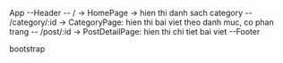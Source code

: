 App
    --Header
        -- / -> HomePage -> hien thi danh sach category
        -- /category/:id -> CategoryPage: hien thi bai viet theo danh muc, co phan trang
        -- /post/:id -> PostDetailPage: hien thi chi tiet bai viet
    --Footer

bootstrap